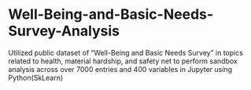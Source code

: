 # Well-Being-and-Basic-Needs-Survey-Analysis
Utilized public dataset of “Well-Being and Basic Needs Survey” in topics related to health, material hardship, and safety net to perform sandbox analysis across over 7000 entries and 400 variables in Jupyter using Python(SkLearn)
